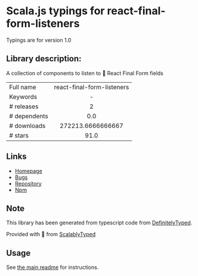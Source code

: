 
# Scala.js typings for react-final-form-listeners

Typings are for version 1.0

## Library description:
A collection of components to listen to 🏁 React Final Form fields

|                    |                 |
| ------------------ | :-------------: |
| Full name          | react-final-form-listeners |
| Keywords           | - |
| # releases         | 2 |
| # dependents       | 0.0 |
| # downloads        | 272213.6666666667 |
| # stars            | 91.0 |

## Links
- [Homepage](https://github.com/final-form/react-final-form-listeners#readme)
- [Bugs](https://github.com/final-form/react-final-form-listeners/issues)
- [Repository](https://github.com/final-form/react-final-form-listeners)
- [Npm](https://www.npmjs.com/package/react-final-form-listeners)
    


## Note
This library has been generated from typescript code from [DefinitelyTyped](https://definitelytyped.org).

Provided with :purple_heart: from [ScalablyTyped](https://github.com/oyvindberg/ScalablyTyped)

## Usage
See [the main readme](../../readme.md) for instructions.


